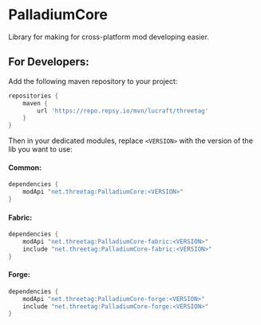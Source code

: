 # PalladiumCore

Library for making for cross-platform mod developing easier.

## For Developers:
Add the following maven repository to your project:
```groovy
repositories {
    maven {
        url 'https://repo.repsy.io/mvn/lucraft/threetag'
    }
}
```

Then in your dedicated modules, replace `<VERSION>` with the version of the lib you want to use:
#### Common:
```groovy
dependencies {
    modApi "net.threetag:PalladiumCore:<VERSION>"
}
```

#### Fabric:
```groovy
dependencies {
    modApi "net.threetag:PalladiumCore-fabric:<VERSION>"
    include "net.threetag:PalladiumCore-fabric:<VERSION>"
}
```

#### Forge:
```groovy
dependencies {
    modApi "net.threetag:PalladiumCore-forge:<VERSION>"
    include "net.threetag:PalladiumCore-forge:<VERSION>"
}
```